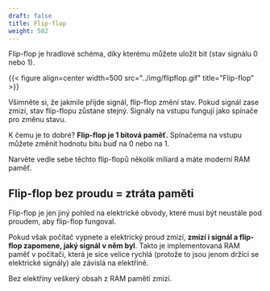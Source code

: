 ```yaml
---
draft: false
title: Flip-flop
weight: 502
---
```


Flip-flop je hradlové schéma, díky kterému můžete uložit bit (stav signálu 0 nebo 1).

{{< figure align=center width=500 src="../img/flipflop.gif" title="Flip-flop" >}}

Všimněte si, že jakmile přijde signál, flip-flop změní stav. Pokud signál zase zmizí, stav flip-flopu zůstane stejný. Signály na vstupu fungují jako spínače pro změnu stavu.

K čemu je to dobré? **Flip-flop je 1 bitová paměť.** Spínačema na vstupu můžete změnit hodnotu bitu buď na 0 nebo na 1.

Narvěte vedle sebe těchto flip-flopů několik miliard a máte moderní RAM paměť.

## Flip-flop bez proudu = ztráta paměti

Flip-flop je jen jiný pohled na elektrické obvody, které musí být neustále pod proudem, aby flip-flop fungoval.

Pokud však počítač vypnete a elektrický proud zmizí, **zmizí i signál a flip-flop zapomene, jaký signál v něm byl**. Takto je implementovaná RAM paměť v počítači, která je sice velice rychlá (protože to jsou jenom držící se elektrické signály) ale závislá na elektřině. 

Bez elektřiny veškerý obsah z RAM paměti zmizí.